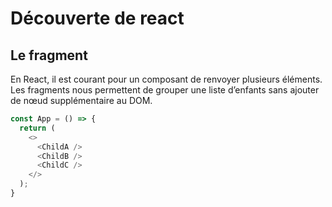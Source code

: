 # Découverte de react

## Le fragment

En React, il est courant pour un composant de renvoyer plusieurs éléments. Les fragments nous permettent de grouper une liste d’enfants sans ajouter de nœud supplémentaire au DOM.

```js
const App = () => {
  return (
    <>
      <ChildA />
      <ChildB />
      <ChildC />
    </>
  );
}
```
